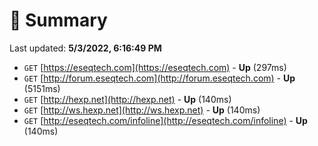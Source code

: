 # 📖 Summary
Last updated: **5/3/2022, 6:16:49 PM**

- `GET` [https://eseqtech.com](https://eseqtech.com) - **Up** (297ms)
- `GET` [http://forum.eseqtech.com](http://forum.eseqtech.com) - **Up** (5151ms)
- `GET` [http://hexp.net](http://hexp.net) - **Up** (140ms)
- `GET` [http://ws.hexp.net](http://ws.hexp.net) - **Up** (140ms)
- `GET` [http://eseqtech.com/infoline](http://eseqtech.com/infoline) - **Up** (140ms)
